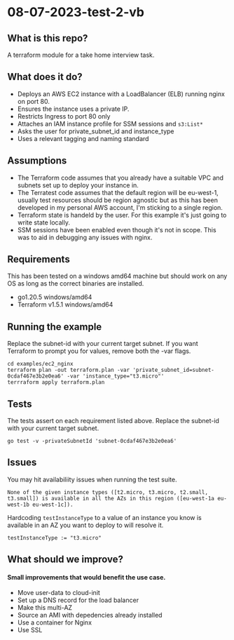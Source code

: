 # 08-07-2023-test-2-vb

## What is this repo?
A terraform module for a take home interview task.

## What does it do?
* Deploys an AWS EC2 instance with a LoadBalancer (ELB) running nginx on port 80.
* Ensures the instance uses a private IP.
* Restricts Ingress to port 80 only
* Attaches an IAM instance profile for SSM sessions and `s3:List*`
* Asks the user for private_subnet_id and instance_type
* Uses a relevant tagging and naming standard

## Assumptions
* The Terraform code assumes that you already have a suitable VPC and subnets set up to deploy your instance in.
* The Terratest code assumes that the default region will be eu-west-1, usually test resources should be region agnostic but as this has been developed in my personal AWS account, I'm sticking to a single region.
* Terraform state is handeld by the user. For this example it's just going to write state locally.
* SSM sessions have been enabled even though it's not in scope. This was to aid in debugging any issues with nginx.

## Requirements
This has been tested on a windows amd64 machine but should work on any OS as long as the correct binaries are installed.
* go1.20.5 windows/amd64
* Terraform v1.5.1 windows/amd64

## Running the example
Replace the subnet-id with your current target subnet. If you want Terraform to prompt you for values, remove both the -var flags.
```
cd examples/ec2_nginx
terraform plan -out terraform.plan -var 'private_subnet_id=subnet-0cdaf467e3b2e0ea6' -var 'instance_type="t3.micro"'
terrraform apply terraform.plan
```

## Tests
The tests assert on each requirement listed above. Replace the subnet-id with your current target subnet.
```
go test -v -privateSubnetId 'subnet-0cdaf467e3b2e0ea6'
```

## Issues
You may hit availabiliity issues when running the test suite.
```
None of the given instance types ([t2.micro, t3.micro, t2.small, t3.small]) is available in all the AZs in this region ([eu-west-1a eu-west-1b eu-west-1c]).
```
Hardcoding `testInstanceType` to a value of an instance you know is available in an AZ you want to deploy to will resolve it.
```
testInstanceType := "t3.micro"
```

## What should we improve?
#### Small improvements that would benefit the use case.
* Move user-data to cloud-init
* Set up a DNS record for the load balancer
* Make this multi-AZ
* Source an AMI with depedencies already installed
* Use a container for Nginx
* Use SSL
